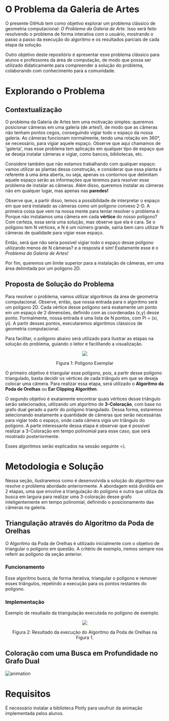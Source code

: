 # O Problema da Galeria de Artes

O presente GitHub tem como objetivo explorar um problema clássico de geometria computacional: *O Problema da Galeria de Arte*. Isso será feito resolvendo o problema de forma interativa com o usuário, mostrando o passo a passo da execução do algoritmo e os resultados parciais de cada etapa da solução. 

Outro objetivo deste repositório é apresentar esse problema clássico para alunos e professores da área de computação, de modo que possa ser utilizado didaticamente para compreender a solução do problema, colaborando com conhecimento para a comunidade.

# Explorando o Problema

## Contextualização

O problema da Galeria de Artes tem uma motivação simples: queremos posicionar câmeras em uma galeria (de artes!), de modo que as câmeras não tenham pontos cegos, conseguindo vigiar todo o espaço da nossa galeria. As câmeras funcionam normalmente, tendo uma rotação em 360°, se necessário, para vigiar aquele espaço. Observe que aqui chamamos de 'galeria', mas esse problema tem  aplicação em qualquer tipo de espaço que se deseja instalar câmeras e vigiar, como bancos, bibliotecas, etc.

Considere também que não estamos trabalhando com qualquer espaço: vamos utilizar as plantas dessa construção, e considerar que essa planta é referente à uma área aberta, ou seja, apenas os contornos que delimitam aquele espaço serão as informações que teremos para resolver esse problema de instalar as câmeras. Além disso, queremos instalar as câmeras não em qualquer lugar, mas apenas nas **paredes!**

Observe que, a partir disso, temos a possibilidade de interpretar o espaço em que será instalado as câmeras como um polígono convexo 2-D. A primeira coisa que vem na nossa mente para tentar resolver o problema é: Porque não instalamos uma câmera em cada **vértice** do nosso polígono? Com certeza, essa seria uma solução, mas observe que ela é cara. Se o polígono tem N vértices, e N é um número grande, sairia bem caro utilizar N câmeras de qualidade para vigiar esse espaço.

Então, será que não seria possível vigiar todo o espaço desse polígono utilizando menos de N câmeras? e a resposta é sim!  Exatamente esse é o *Problema da Galeria de Artes!*

Por fim, queremos um limite superior para a instalação de câmeras, em uma área delimitada por um polígono 2D.

## Proposta de Solução do Problema

Para resolver o problema, vamos utilizar algoritmos da área de geometria computacional. Observe, então, que nossa entrada para o algoritmo será um polígono 2D. Cada vértice desse polígono será exatamente um ponto em um espaço de 2 dimensões, definido com as coordenadas (x,y) desse ponto. Formalmente, nossa entrada é uma lista de N pontos, com Pi = (xi, yi). A partir desses pontos, executaremos algoritmos clássicos de geometria computacional.

Para facilitar, o polígono abaixo será utilizado para ilustrar as etapas na solução do problema, guiando o leitor e facilitando a visualização.

<div align="center">
  <img src="https://github.com/bdlemos/Art-gallery-problem/assets/117868879/860ee872-d15e-4e1a-a304-8a9f11525016"/>
</div> 
<p align="center">Figura 1: Polígono Exemplar

O primeiro objetivo é triangular esse polígono, pois, a partir desse polígono triangulado, basta decidir os vértices de cada triângulo em que se deseja colocar uma câmera. Para realizar essa etapa, será utilizado o **Algoritmo da Poda de Orelhas** ou **Ear Clipping Algorithm**.

O segundo objetivo é exatamente encontrar quais vértices desse triângulo serão selecionados, utilizando um algoritmo de **3-Coloração**, com base no grafo dual gerado a partir do polígono triangulado. Dessa forma, estaremos selecionando exatamente a quantidade de câmeras que serão necessárias para vigiar todo o espaço, onde cada câmera vigia um triângulo do polígono. A parte interessante dessa etapa é observar que é possível realizar a 3-Coloração em tempo polinomial para esse caso, que será mostrado posteriormente.

Esses algoritmos serão explicados na sessão seguinte =).

# Metodologia e Solução

Nessa seção, ilustraremos como é desenvolvida a solução do algoritmo que resolve o problema abordado anteriormente. A abordagem está dividida em 2 etapas, uma que envolve a triangulação do polígono e outra que utiliza da busca em largura para realizar uma 3-coloração desse grafo inteligentemente em tempo polinomial, definindo o posicionamento das câmeras na galeria.

## Triangulação através do Algoritmo da Poda de Orelhas

O Algoritmo da Poda de Orelhas é utilizado inicialmente com o objetivo de triangular o polígono em questão. A critério de exemplo, iremos sempre nos referir ao polígono da seção anterior.

### Funcionamento

Esse algoritmo busca, de forma iterativa, triangular o polígono e remover esses triângulos, repetindo a execução para os pontos restantes do polígono. 

### Implementação

Exemplo de resultado da triangulação executada no polígono de exemplo.
<div align="center">
  <img src="https://github.com/bdlemos/Art-gallery-problem/assets/117868879/3bb1cb19-1b8a-49f4-8e2c-66e71f25f588"/>
</div>
<p align="center">Figura 2: Resultado da execução do Algoritmo da Poda de Orelhas na Figura 1.

## Coloração com uma Busca em Profundidade no Grafo Dual

![animation](https://github.com/bdlemos/Art-gallery-problem/assets/117868879/32b2b186-8f44-4f53-8798-5634f465a49e)

# Requisitos

É necessário instalar a biblioteca Plotly para usufruir da animação implementada pelos alunos.

